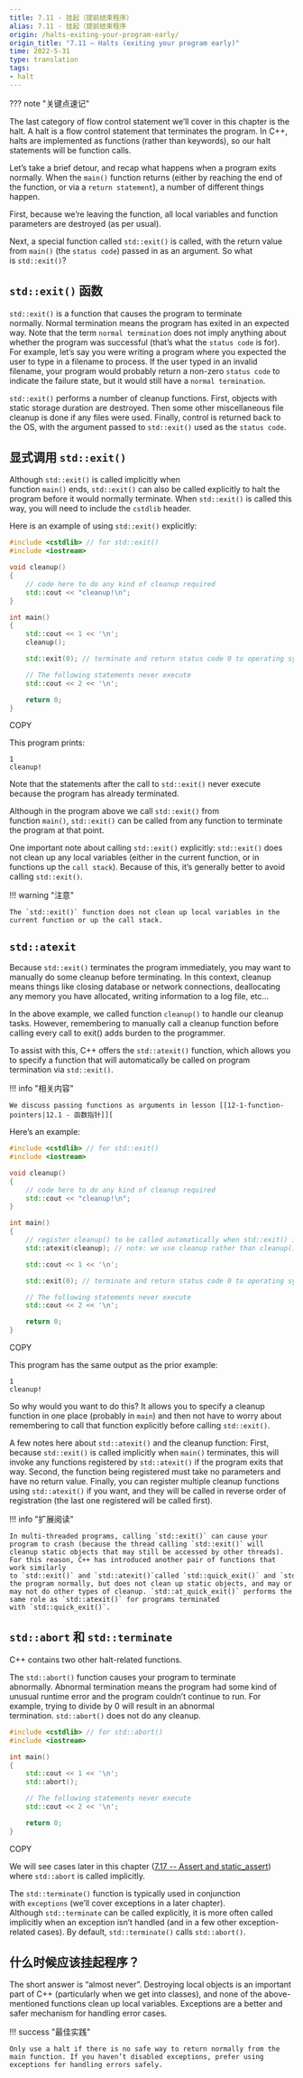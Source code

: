 ```yaml
---
title: 7.11 - 挂起（提前结束程序）
alias: 7.11 - 挂起（提前结束程序
origin: /halts-exiting-your-program-early/
origin_title: "7.11 — Halts (exiting your program early)"
time: 2022-5-31
type: translation
tags:
- halt
---
```


??? note "关键点速记"
	
The last category of flow control statement we’ll cover in this chapter is the halt. A halt is a flow control statement that terminates the program. In C++, halts are implemented as functions (rather than keywords), so our halt statements will be function calls.

Let’s take a brief detour, and recap what happens when a program exits normally. When the `main()` function returns (either by reaching the end of the function, or via a `return statement`), a number of different things happen.

First, because we’re leaving the function, all local variables and function parameters are destroyed (as per usual).

Next, a special function called `std::exit()` is called, with the return value from `main()` (the `status code`) passed in as an argument. So what is `std::exit()`?

## `std::exit()` 函数

`std::exit()` is a function that causes the program to terminate normally. Normal termination means the program has exited in an expected way. Note that the term `normal termination` does not imply anything about whether the program was successful (that’s what the `status code` is for). For example, let’s say you were writing a program where you expected the user to type in a filename to process. If the user typed in an invalid filename, your program would probably return a non-zero `status code` to indicate the failure state, but it would still have a `normal termination`.

`std::exit()` performs a number of cleanup functions. First, objects with static storage duration are destroyed. Then some other miscellaneous file cleanup is done if any files were used. Finally, control is returned back to the OS, with the argument passed to `std::exit()` used as the `status code`.

## 显式调用 `std::exit()` 

Although `std::exit()` is called implicitly when function `main()` ends, `std::exit()` can also be called explicitly to halt the program before it would normally terminate. When `std::exit()` is called this way, you will need to include the `cstdlib` header.

Here is an example of using `std::exit()` explicitly:

```cpp
#include <cstdlib> // for std::exit()
#include <iostream>

void cleanup()
{
    // code here to do any kind of cleanup required
    std::cout << "cleanup!\n";
}

int main()
{
    std::cout << 1 << '\n';
    cleanup();

    std::exit(0); // terminate and return status code 0 to operating system

    // The following statements never execute
    std::cout << 2 << '\n';

    return 0;
}
```

COPY

This program prints:

```
1
cleanup!
```

Note that the statements after the call to `std::exit()` never execute because the program has already terminated.

Although in the program above we call `std::exit()` from function `main()`, `std::exit()` can be called from any function to terminate the program at that point.

One important note about calling `std::exit()` explicitly: `std::exit()` does not clean up any local variables (either in the current function, or in functions up the `call stack`). Because of this, it’s generally better to avoid calling `std::exit()`.

!!! warning "注意"

	The `std::exit()` function does not clean up local variables in the current function or up the call stack.

## `std::atexit`

Because `std::exit()` terminates the program immediately, you may want to manually do some cleanup before terminating. In this context, cleanup means things like closing database or network connections, deallocating any memory you have allocated, writing information to a log file, etc…

In the above example, we called function `cleanup()` to handle our cleanup tasks. However, remembering to manually call a cleanup function before calling every call to exit() adds burden to the programmer.

To assist with this, C++ offers the `std::atexit()` function, which allows you to specify a function that will automatically be called on program termination via `std::exit()`.

!!! info "相关内容"

	We discuss passing functions as arguments in lesson [[12-1-function-pointers|12.1 - 函数指针]][

Here’s an example:

```cpp
#include <cstdlib> // for std::exit()
#include <iostream>

void cleanup()
{
    // code here to do any kind of cleanup required
    std::cout << "cleanup!\n";
}

int main()
{
    // register cleanup() to be called automatically when std::exit() is called
    std::atexit(cleanup); // note: we use cleanup rather than cleanup() since we're not making a function call to cleanup() right now

    std::cout << 1 << '\n';

    std::exit(0); // terminate and return status code 0 to operating system

    // The following statements never execute
    std::cout << 2 << '\n';

    return 0;
}
```

COPY

This program has the same output as the prior example:

```
1
cleanup!
```

So why would you want to do this? It allows you to specify a cleanup function in one place (probably in `main`) and then not have to worry about remembering to call that function explicitly before calling `std::exit()`.

A few notes here about `std::atexit()` and the cleanup function: First, because `std::exit()` is called implicitly when `main()` terminates, this will invoke any functions registered by `std::atexit()` if the program exits that way. Second, the function being registered must take no parameters and have no return value. Finally, you can register multiple cleanup functions using `std::atexit()` if you want, and they will be called in reverse order of registration (the last one registered will be called first).

!!! info "扩展阅读"

    In multi-threaded programs, calling `std::exit()` can cause your program to crash (because the thread calling `std::exit()` will cleanup static objects that may still be accessed by other threads). For this reason, C++ has introduced another pair of functions that work similarly to `std::exit()` and `std::atexit()`called `std::quick_exit()` and `std::at_quick_exit()`. `std::quick_exit()` terminates the program normally, but does not clean up static objects, and may or may not do other types of cleanup. `std::at_quick_exit()` performs the same role as `std::atexit()` for programs terminated with `std::quick_exit()`.

## `std::abort` 和 `std::terminate`

C++ contains two other halt-related functions.

The `std::abort()` function causes your program to terminate abnormally. Abnormal termination means the program had some kind of unusual runtime error and the program couldn’t continue to run. For example, trying to divide by 0 will result in an abnormal termination. `std::abort()` does not do any cleanup.

```cpp
#include <cstdlib> // for std::abort()
#include <iostream>

int main()
{
    std::cout << 1 << '\n';
    std::abort();

    // The following statements never execute
    std::cout << 2 << '\n';

    return 0;
}
```

COPY

We will see cases later in this chapter ([7.17 -- Assert and static_assert](https://www.learncpp.com/cpp-tutorial/assert-and-static_assert/)) where `std::abort` is called implicitly.

The `std::terminate()` function is typically used in conjunction with `exceptions` (we’ll cover exceptions in a later chapter). Although `std::terminate` can be called explicitly, it is more often called implicitly when an exception isn’t handled (and in a few other exception-related cases). By default, `std::terminate()` calls `std::abort()`.

## 什么时候应该挂起程序？

The short answer is “almost never”. Destroying local objects is an important part of C++ (particularly when we get into classes), and none of the above-mentioned functions clean up local variables. Exceptions are a better and safer mechanism for handling error cases.

!!! success "最佳实践"

	Only use a halt if there is no safe way to return normally from the main function. If you haven’t disabled exceptions, prefer using exceptions for handling errors safely.